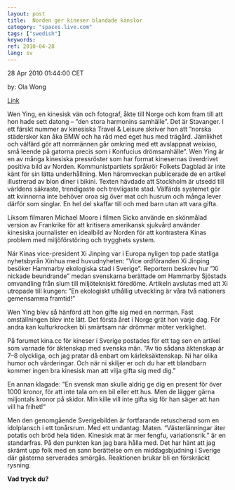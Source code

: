 ```yaml
---
layout: post
title:  Norden ger kineser blandade känslor
category: "spaces.live.com"
tags: ["swedish"]
keywords: 
ref: 2010-04-28
lang: sv
---
```


28 Apr 2010 01:44:00 CET

by: Ola Wong

[Link](http://www.svd.se/opinion/kolumnister/olawong/norden-ger-kineser-blandade-kanslor_4557099.svd)

Wen Ying, en kinesisk vän och fotograf, åkte till Norge och kom fram till att hon hade sett datong – ”den stora harmonins samhälle”. Det är Stavanger. I ett färskt nummer av kinesiska Travel & Leisure skriver hon att ”norska städerskor kan åka BMW och ha råd med eget hus med trägård. Jämlikhet och välfärd gör att norrmännen går omkring med ett avslappnat weixiao, små leende på gatorna precis som i Konfucius drömsamhälle”. Wen Ying är en av många kinesiska pressröster som har format ­kinesernas överdrivet positiva bild av Norden. Kommunistpartiets språkrör Folkets Dagblad är inte känt för sin lätta underhållning. Men häromveckan publicerade de en artikel illustrerad av blon diner i bikini. Texten hävdade att Stockholm är utsedd till världens säkraste, trendigaste och trevligaste stad. Välfärds systemet gör att kvinnorna inte behöver oroa sig över mat och husrum och många lever därför som singlar. En hel del skaffar till och med barn utan att vara gifta. 

Liksom filmaren Michael Moore i filmen Sicko använde en skönmålad version av Frankrike för att kritisera amerikansk sjukvård använder kinesiska journalister en idealbild av Norden för att kontrastera Kinas problem med miljöförstöring och trygghets system. 

När Kinas vice-president Xi Jinping var i Europa nyligen top pade statliga nyhetsbyrån Xinhua med huvudnyheten: ”Vice ordföranden Xi Jinping besöker Hammarby ekologiska stad i Sverige”. Reportern beskrev hur ”Xi nickade beundrande” medan svenskarna berättade om Hammarby Sjöstads omvandling från slum till miljötekniskt föredöme. Artikeln avslutas med att Xi utropade till kungen: ”En ekologiskt uthållig utveckling är våra två nationers gemensamma framtid!” 

Wen Ying blev så hänförd att hon gifte sig med en norrman. Fast omställningen blev inte lätt. Det första året i Norge grät hon varje dag. För andra kan kulturkrocken bli smärtsam när drömmar möter verklighet. 

På forumet kina.cc för kineser i Sverige postades för ett tag sen en artikel som varnade för äktenskap med svenska män. ”Av tio sådana äktenskap är 7–8 olyckliga, och jag pratar då enbart om kärleksäktenskap. Ni har olika humor och värderingar. Och när ni skiljer er och du har ett blandbarn kommer ingen bra kinesisk man att vilja gifta sig med dig.” 

En annan klagade: ”En svensk man skulle aldrig ge dig en present för över 1000 kronor, för att inte tala om en bil eller ett hus. Men de lägger gärna miljontals kronor på skidor. Min kille vill inte gifta sig för han säger att han vill ha frihet!” 

Men den genomgående Sverigebilden är fortfarande retuscherad som en idolplansch i ett tonårsrum. Med ett undantag: Maten. “Västerlänningar äter potatis och bröd hela tiden. Kinesisk mat är mer fengfu, variationsrik.” är en standarfras. På den punkten kan jag bara hålla med. Det har hänt att jag skrämt upp folk med en sann berättelse om en middagsbjudning i Sverige där gästerna serverades smörgås. Reaktionen brukar bli en förskräckt rysning. 

**Vad tryck du?**

